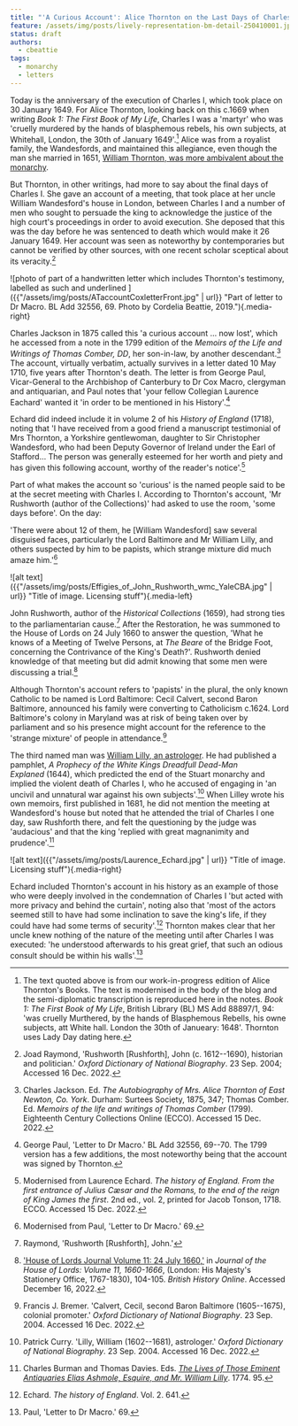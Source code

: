 ```yaml
---
title: "'A Curious Account': Alice Thornton on the Last Days of Charles I"
feature: /assets/img/posts/lively-representation-bm-detail-250410001.jpg
status: draft
authors:
  - cbeattie
tags:
  - monarchy
  - letters
---
```

Today is the anniversary of the execution of Charles I, which took place
on 30 January 1649. For Alice Thornton, looking back on this c.1669 when
writing *Book 1: The First Book of My Life*, Charles I was a 'martyr'
who was 'cruelly murdered by the hands of blasphemous rebels, his own
subjects, at Whitehall, London, the 30th of January 1649'.[^1] 
Alice was from a royalist family, the Wandesfords, and maintained this
allegiance, even though the man she married in 1651, [William Thornton,
was more ambivalent about the monarchy](https://thornton.kdl.kcl.ac.uk/posts/blog/2022-09-12-a-house-divided/).


But Thornton, in other writings, had more to say about the final days of
Charles I. She gave an account of a meeting, that took place at her
uncle William Wandesford's house in London, between Charles I and a
number of men who sought to persuade the king to acknowledge the justice
of the high court's proceedings in order to avoid execution. She
deposed that this was the day before he was sentenced to death which
would make it 26 January 1649. Her account was seen as noteworthy by
contemporaries but cannot be verified by other sources, with one recent
scholar sceptical about its veracity.[^2]

![photo of part of a handwritten letter which includes Thornton's testimony, labelled as such and underlined ]({{"/assets/img/posts/ATaccountCoxletterFront.jpg" | url}} "Part of letter to Dr Macro. BL Add 32556, 69. Photo by Cordelia Beattie, 2019."){.media-right}

Charles Jackson in 1875 called this 'a curious account ... now lost',
which he accessed from a note in the 1799 edition of the *Memoirs of the
Life and Writings of Thomas Comber, DD*, her son-in-law, by another
descendant.[^3] The account, virtually verbatim, actually survives
in a letter dated 10 May 1710, five years after Thornton's death.
The letter is from George Paul, Vicar-General to the Archbishop of
Canterbury to Dr Cox Macro, clergyman and antiquarian, and Paul notes
that 'your fellow Collegian Laurence Eachard\' wanted it \'in order to
be mentioned in his History'.[^4]


Echard did indeed include it in volume 2 of his *History of England*
(1718), noting that 'I have received from a good friend a manuscript
testimonial of Mrs Thornton, a Yorkshire gentlewoman, daughter to Sir
Christopher Wandesford, who had been Deputy Governor of Ireland under
the Earl of Stafford... The person was generally esteemed for her worth
and piety and has given this following account, worthy of the reader's
notice'.[^5] 


Part of what makes the account so 'curious' is the named people said to
be at the secret meeting with Charles I. According to Thornton's
account, 'Mr Rushworth (author of the Collections)' had asked to use the
room, 'some days before'. On the day:

'There were about 12 of them, he \[William Wandesford\] saw several
disguised faces, particularly the Lord Baltimore and Mr William Lilly,
and others suspected by him to be papists, which strange mixture did
much amaze him.'[^6] 

![alt text]({{"/assets/img/posts/Effigies_of_John_Rushworth_wmc_YaleCBA.jpg" | url}} "Title of image. Licensing stuff"){.media-left}

John Rushworth, author of the *Historical Collections* (1659), had
strong ties to the parliamentarian cause.[^7] After the
Restoration, he was summoned to the House of Lords on 24 July 1660 to
answer the question, 'What he knows of a Meeting of Twelve Persons,
at *The Beare* of the Bridge Foot, concerning the Contrivance of the
King's Death?'. Rushworth denied knowledge of that meeting but did
admit knowing that some men were discussing a trial.[^8] 

Although Thornton's account refers to 'papists' in the plural, the only
known Catholic to be named is Lord Baltimore: Cecil Calvert, second
Baron Baltimore, announced his family were converting to Catholicism
c.1624. Lord Baltimore's colony in Maryland was at risk of being taken
over by parliament and so his presence might account for the reference
to the 'strange mixture' of people in attendance.[^9] 

The third named man was [William Lilly, an astrologer](https://thornton.kdl.kcl.ac.uk/posts/blog/2022-10-25-black-monday-solar-eclipse-1652). He had published a pamphlet, *A Prophecy of the White Kings
Dreadfull Dead-Man Explaned* (1644), which predicted the end of the
Stuart monarchy and implied the violent death of Charles I, who he
accused of engaging in 'an uncivil and unnatural war against his own
subjects'.[^10] When Lilley wrote his own memoirs, first
published in 1681, he did not mention the meeting at Wandesford's house
but noted that he attended the trial of Charles I one day, saw Rushforth
there, and felt the questioning by the judge was 'audacious' and that
the king 'replied with great magnanimity and prudence'.[^11]

![alt text]({{"/assets/img/posts/Laurence_Echard.jpg" | url}} "Title of image. Licensing stuff"){.media-right}

Echard included Thornton's account in his history as an example of those
who were deeply involved in the condemnation of Charles I 'but acted
with more privacy and behind the curtain', noting also that 'most of the
actors seemed still to have had some inclination to save the king's
life, if they could have had some terms of security'.[^12]
Thornton makes clear that her uncle knew nothing of the nature of the
meeting until after Charles I was executed: 'he understood afterwards to
his great grief, that such an odious consult should be within his
walls'.[^13]


[^1]: The text quoted above is from our work-in-progress edition of Alice
Thornton's Books. The text is modernised in the body of the blog and
the semi-diplomatic transcription is reproduced here in the notes. *Book
1: The First Book of My Life*, British Library (BL) MS Add 88897/1, 94:
'was cruelly Murthered, by the hands of Blasphemous Rebells, his owne
subjects, att White hall. London the 30th of Janueary: 1648'. Thornton
uses Lady Day dating here.

[^2]: Joad Raymond, \'Rushworth \[Rushforth\], John (c. 1612--1690),
historian and politician.\' *Oxford Dictionary of National Biography*.
23 Sep. 2004; Accessed 16 Dec. 2022.

[^3]: Charles Jackson. Ed. *The Autobiography of Mrs. Alice Thornton of
East Newton, Co. York*. Durham: Surtees Society, 1875, 347; Thomas
Comber. Ed. *Memoirs of the life and writings of Thomas Comber* (1799).
Eighteenth Century Collections Online (ECCO). Accessed 15 Dec. 2022.

[^4]: George Paul, 'Letter to Dr Macro.' BL Add 32556, 69--70. The 1799
version has a few additions, the most noteworthy being that the account
was signed by Thornton.

[^5]: Modernised from Laurence Echard. *The history of England. From the
    first entrance of Julius Cæsar and the Romans, to the end of the
    reign of King James the first*. 2nd ed., vol. 2, printed for Jacob
    Tonson, 1718. ECCO. Accessed 15 Dec. 2022.

[^6]: Modernised from Paul, 'Letter to Dr Macro.' 69.

[^7]: Raymond, \'Rushworth \[Rushforth\], John.'

[^8]: ['House of Lords Journal Volume 11: 24 July 1660,'](http://www.british-history.ac.uk/lords-jrnl/vol11/pp104-105) in *Journal
    of the House of Lords: Volume 11, 1660-1666*, (London: His
    Majesty\'s Stationery Office, 1767-1830), 104-105. *British History
    Online*. Accessed December 16, 2022.

[^9]: Francis J. Bremer. \'Calvert, Cecil, second Baron Baltimore
    (1605--1675), colonial promoter.\' *Oxford Dictionary of National
    Biography*. 23 Sep. 2004. Accessed 16 Dec. 2022.

[^10]: Patrick Curry. \'Lilly, William (1602--1681), astrologer.\'
    *Oxford Dictionary of National Biography*. 23 Sep. 2004. Accessed 16
    Dec. 2022.

[^11]: Charles Burman and Thomas Davies. Eds. [*The Lives of Those
    Eminent Antiquaries Elias Ashmole, Esquire, and Mr. William Lilly*](https://books.google.co.uk/books?id=DxE2AAAAMAAJ).
    1774. 95. 

[^12]: Echard. *The history of England*. Vol. 2. 641.

[^13]: Paul, 'Letter to Dr Macro.' 69.



